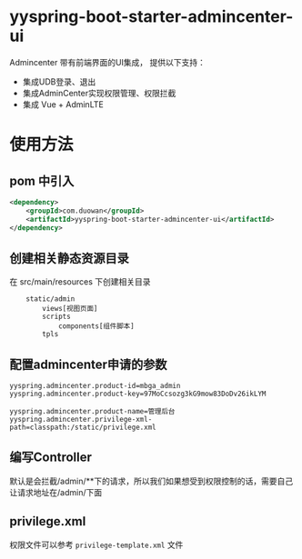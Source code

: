 # yyspring-boot-starter-admincenter-ui

Admincenter 带有前端界面的UI集成， 提供以下支持：
- 集成UDB登录、退出
- 集成AdminCenter实现权限管理、权限拦截
- 集成 Vue + AdminLTE

# 使用方法
## pom 中引入
```xml
<dependency>
    <groupId>com.duowan</groupId>
    <artifactId>yyspring-boot-starter-admincenter-ui</artifactId>
</dependency>
```

## 创建相关静态资源目录
在 src/main/resources 下创建相关目录
```java_holder_method_tree
    static/admin
        views[视图页面]
        scripts
            components[组件脚本]
        tpls
```

## 配置admincenter申请的参数
```properties
yyspring.admincenter.product-id=mbga_admin
yyspring.admincenter.product-key=97MoCcsozg3kG9mow83DoDv26ikLYM

yyspring.admincenter.product-name=管理后台
yyspring.admincenter.privilege-xml-path=classpath:/static/privilege.xml
```

## 编写Controller
默认是会拦截/admin/**下的请求，所以我们如果想受到权限控制的话，需要自己让请求地址在/admin/下面

## privilege.xml
权限文件可以参考 `privilege-template.xml` 文件